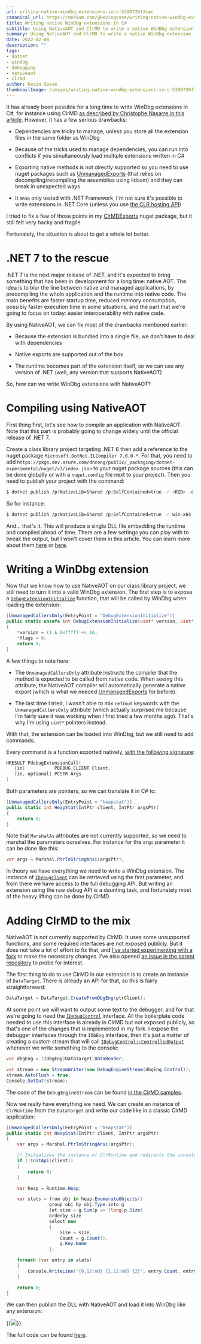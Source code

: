 ```yaml
---
url: writing-native-windbg-extensions-in-c-5390726f3cec
canonical_url: https://medium.com/@kevingosse/writing-native-windbg-extensions-in-c-5390726f3cec
title: Writing native WinDbg extensions in C#
subtitle: Using NativeAOT and ClrMD to write a native WinDbg extension in .NET.
summary: Using NativeAOT and ClrMD to write a native WinDbg extension in .NET.
date: 2022-02-08
description: ""
tags:
- dotnet
- windbg
- debugging
- nativeaot
- clrmd
author: Kevin Gosse
thumbnailImage: /images/writing-native-windbg-extensions-in-c-5390726f3cec-1.webp
---
```


It has already been possible for a long time to write WinDbg extensions in C#, for instance using ClrMD [as described by Christophe Nasarre in this article](https://labs.criteo.com/2017/06/clrmd-part-5-how-to-use-clrmd-to-extend-sos-in-windbg/). However, it has a few serious drawbacks:

* Dependencies are tricky to manage, unless you store all the extension files in the same folder as WinDbg

* Because of the tricks used to manage dependencies, you can run into conflicts if you simultaneously load multiple extensions written in C#

* Exporting native methods is not directly supported so you need to use nuget packages such as [UnmanagedExports](https://www.nuget.org/packages/UnmanagedExports/) (that relies on decompiling/recompiling the assemblies using ildasm) and they can break in unexpected ways

* It was only tested with .NET Framework, I'm not sure it's possible to write extensions in .NET Core (unless you use [the CLR hosting API](https://docs.microsoft.com/en-us/dotnet/core/tutorials/netcore-hosting?WT.mc_id=DT-MVP-5003493))

I tried to fix a few of those points in my [ClrMDExports](https://www.nuget.org/packages/ClrMDExports/) nuget package, but it still felt very hacky and fragile.

Fortunately, the situation is about to get a whole lot better.

# .NET 7 to the rescue

.NET 7 is the next major release of .NET, and it's expected to bring something that has been in development for a long time: native AOT. The idea is to blur the line between native and managed applications, by precompiling the whole application and the runtime into native code. The main benefits are faster startup time, reduced memory consumption, possibly faster execution time in some situations, and the part that we're going to focus on today: easier interoperability with native code.

By using NativeAOT, we can fix most of the drawbacks mentioned earlier:

* Because the extension is bundled into a single file, we don't have to deal with dependencies

* Native exports are supported out of the box

* The runtime becomes part of the extension itself, so we can use any version of .NET (well, any version that supports NativeAOT)

So, how can we write WinDbg extensions with NativeAOT?

# Compiling using NativeAOT

First thing first, let's see how to compile an application with NativeAOT. Note that this part is probably going to change widely until the official release of .NET 7.

Create a class library project targeting .NET 6 then add a reference to the nuget package `Microsoft.DotNet.ILCompiler 7.0.0-*`. For that, you need to add `https://pkgs.dev.azure.com/dnceng/public/_packaging/dotnet-experimental/nuget/v3/index.json` to your nuget package sources (this can be done globally or with a `nuget.config` file next to your project). Then you need to publish your project with the command:

```bash
$ dotnet publish /p:NativeLib=Shared /p:SelfContained=true -r <RID> -c <Configuration>
```

So for instance:

```bash
$ dotnet publish /p:NativeLib=Shared /p:SelfContained=true -r win-x64 -c Release
```

And… that's it. This will produce a single DLL file embedding the runtime and compiled ahead of time. There are a few settings you can play with to tweak the output, but I won't cover them in this article. You can learn more about them [here](https://github.com/dotnet/runtimelab/tree/8e81d3a5bfd7639a197b51a1f65fcbba129d3b5f/samples/NativeLibrary) or [here](https://github.com/dotnet/runtimelab/blob/8e81d3a5bfd7639a197b51a1f65fcbba129d3b5f/docs/using-nativeaot/README.md).

# Writing a WinDbg extension

Now that we know how to use NativeAOT on our class library project, we still need to turn it into a valid WinDbg extension. The first step is to expose a [`DebugExtensionInitialize`](https://docs.microsoft.com/en-us/windows-hardware/drivers/ddi/dbgeng/nc-dbgeng-pdebug_extension_initialize?WT.mc_id=DT-MVP-5003493) function, that will be called by WinDbg when loading the extension:

```csharp
[UnmanagedCallersOnly(EntryPoint = "DebugExtensionInitialize")]
public static unsafe int DebugExtensionInitialize(uint* version, uint* flags)
{
    *version = (1 & 0xffff) << 16;
    *flags = 0;
    return 0;
}
```

A few things to note here:

* The `UnmanagedCallersOnly` attribute instructs the compiler that the method is expected to be called from native code. When seeing this attribute, the NativeAOT compiler will automatically generate a native export (which is what we needed [UnmanagedExports](https://www.nuget.org/packages/UnmanagedExports/) for before).

* The last time I tried, I wasn't able to mix `ref`/`out` keywords with the `UnmanagedCallersOnly` attribute (which actually surprised me because I'm fairly sure it was working when I first tried a few months ago). That's why I'm using `uint*` pointers instead.

With that, the extension can be loaded into WinDbg, but we still need to add commands.

Every command is a function exported natively, [with the following signature](https://docs.microsoft.com/en-us/windows-hardware/drivers/ddi/dbgeng/nc-dbgeng-pdebug_extension_call?WT.mc_id=DT-MVP-5003493):

```c++
HRESULT PdebugExtensionCall(
   [in]           PDEBUG_CLIENT Client,
   [in, optional] PCSTR Args 
)
```

Both parameters are pointers, so we can translate it in C# to:

```csharp
[UnmanagedCallersOnly(EntryPoint = "heapstat")]
public static int HeapStat(IntPtr client, IntPtr argsPtr)
{
    return 0;
}
```

Note that `MarshalAs` attributes are not currently supported, so we need to marshal the parameters ourselves. For instance for the `args` parameter it can be done like this:

```csharp
var args = Marshal.PtrToStringAnsi(argsPtr);
```

In theory we have everything we need to write a WinDbg extension. The instance of [`IDebugClient`](https://docs.microsoft.com/en-us/windows-hardware/drivers/ddi/dbgeng/nn-dbgeng-idebugclient?WT.mc_id=DT-MVP-5003493) can be retrieved using the first parameter, and from there we have access to the full debugging API. But writing an extension using the raw debug API is a daunting task, and fortunately most of the heavy lifting can be done by ClrMD.

# Adding ClrMD to the mix

NativeAOT is not currently supported by ClrMD. It uses some unsupported functions, and some required interfaces are not exposed publicly. But it does not take a lot of effort to fix that, and [I've started experimenting with a fork](https://github.com/kevingosse/clrmd/tree/nativeaot) to make the necessary changes. I've also opened [an issue in the parent repository](https://github.com/microsoft/clrmd/issues/962) to probe for interest.

The first thing to do to use ClrMD in our extension is to create an instance of `DataTarget`. There is already an API for that, so this is fairly straightforward:

```csharp
DataTarget = DataTarget.CreateFromDbgEng(ptrClient);
```

At some point we will want to output some text to the debugger, and for that we're going to need the [`IDebugControl`](https://docs.microsoft.com/en-us/windows-hardware/drivers/ddi/dbgeng/nn-dbgeng-idebugcontrol?WT.mc_id=DT-MVP-5003493) interface. All the boilerplate code needed to use this interface is already in ClrMD but not exposed publicly, so that's one of the changes that is implemented in my fork. I expose the debugger interfaces through the `IDbEng` interface, then it's just a matter of creating a custom stream that will call [`IDebugControl::ControlledOutput`](https://docs.microsoft.com/en-us/windows-hardware/drivers/ddi/dbgeng/nf-dbgeng-idebugcontrol-controlledoutput?WT.mc_id=DT-MVP-5003493) whenever we write something to the console:

```csharp
var dbgEng = (IDbgEng)DataTarget.DataReader;

var stream = new StreamWriter(new DebugEngineStream(dbgEng.Control));
stream.AutoFlush = true;
Console.SetOut(stream);
```

The code of the `DebugEngineStream` can be found [in the ClrMD samples](https://github.com/kevingosse/clrmd/blob/nativeaot/src/Samples/NativeWindbgExtension/DebugEngineStream.cs).

Now we really have everything we need. We can create an instance of `ClrRuntime` from the `DataTarget` and write our code like in a classic ClrMD application:

```csharp
[UnmanagedCallersOnly(EntryPoint = "heapstat")]
public static int HeapStat(IntPtr client, IntPtr argsPtr)
{
    var args = Marshal.PtrToStringAnsi(argsPtr);

    // Initializes the instance of ClrRuntime and redirects the console output
    if (!InitApi(client))
    {
        return 0;
    }

    var heap = Runtime.Heap;

    var stats = from obj in heap.EnumerateObjects()
                group obj by obj.Type into g
                let size = g.Sum(p => (long)p.Size)
                orderby size
                select new
                {
                    Size = size,
                    Count = g.Count(),
                    g.Key.Name
                };

    foreach (var entry in stats)
    {
        Console.WriteLine("{0,12:n0} {1,12:n0} {2}", entry.Count, entry.Size, entry.Name);
    }

    return 0;
}
```

We can then publish the DLL with NativeAOT and load it into WinDbg like any extension:

{{<image classes="fancybox center" src="/images/writing-native-windbg-extensions-in-c-5390726f3cec-1.webp" >}}

The full code can be found [here](https://github.com/kevingosse/clrmd/tree/nativeaot/src/Samples/NativeWindbgExtension).
